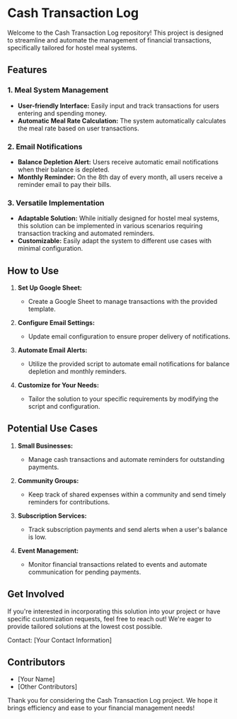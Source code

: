 # Cash Transaction Log

Welcome to the Cash Transaction Log repository! This project is designed to streamline and automate the management of financial transactions, specifically tailored for hostel meal systems. 

## Features

### 1. Meal System Management
   - **User-friendly Interface:** Easily input and track transactions for users entering and spending money.
   - **Automatic Meal Rate Calculation:** The system automatically calculates the meal rate based on user transactions.

### 2. Email Notifications
   - **Balance Depletion Alert:** Users receive automatic email notifications when their balance is depleted.
   - **Monthly Reminder:** On the 8th day of every month, all users receive a reminder email to pay their bills.

### 3. Versatile Implementation
   - **Adaptable Solution:** While initially designed for hostel meal systems, this solution can be implemented in various scenarios requiring transaction tracking and automated reminders.
   - **Customizable:** Easily adapt the system to different use cases with minimal configuration.

## How to Use

1. **Set Up Google Sheet:**
   - Create a Google Sheet to manage transactions with the provided template.

2. **Configure Email Settings:**
   - Update email configuration to ensure proper delivery of notifications.

3. **Automate Email Alerts:**
   - Utilize the provided script to automate email notifications for balance depletion and monthly reminders.

4. **Customize for Your Needs:**
   - Tailor the solution to your specific requirements by modifying the script and configuration.

## Potential Use Cases

1. **Small Businesses:**
   - Manage cash transactions and automate reminders for outstanding payments.

2. **Community Groups:**
   - Keep track of shared expenses within a community and send timely reminders for contributions.

3. **Subscription Services:**
   - Track subscription payments and send alerts when a user's balance is low.

4. **Event Management:**
   - Monitor financial transactions related to events and automate communication for pending payments.

## Get Involved

If you're interested in incorporating this solution into your project or have specific customization requests, feel free to reach out! We're eager to provide tailored solutions at the lowest cost possible.

Contact: [Your Contact Information]

## Contributors

- [Your Name]
- [Other Contributors]

Thank you for considering the Cash Transaction Log project. We hope it brings efficiency and ease to your financial management needs!
